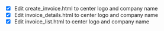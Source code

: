 - [x] Edit create_invoice.html to center logo and company name
- [x] Edit invoice_details.html to center logo and company name
- [x] Edit invoice_list.html to center logo and company name
